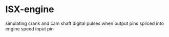 # ISX-engine
simulating crank and cam shaft digital pulses when output pins spliced into engine speed input pin
